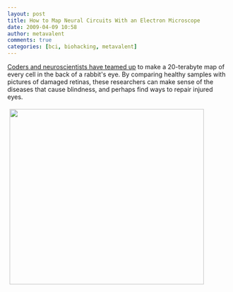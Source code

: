 ```yaml
---
layout: post
title: How to Map Neural Circuits With an Electron Microscope
date: 2009-04-09 10:58
author: metavalent
comments: true
categories: [bci, biohacking, metavalent]
---
```

<a href="http://www.wired.com/science/discoveries/multimedia/2009/04/gallery_rabbit_eye">Coders and neuroscientists have teamed up</a> to make a 20-terabyte map of every cell in the back of a rabbit's eye. By comparing healthy samples with pictures of damaged retinas, these researchers can make sense of the diseases that cause blindness, and perhaps find ways to repair injured eyes.
<p><a href="http://www.wired.com/science/discoveries/multimedia/2009/04/gallery_rabbit_eye"><img height="397" border="0" width="440" style="margin:5px;" class="" alt="" src="http://metavalent.com/images/1mouseretina.jpg" title="" /></a></p>

